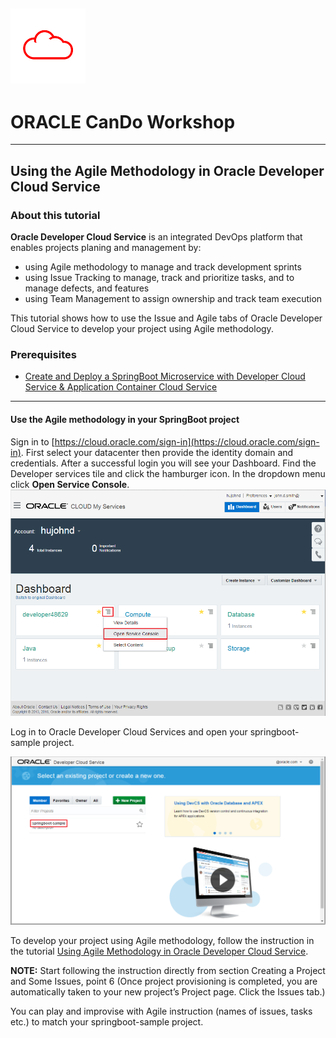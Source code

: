 ![](../common/images/customer.logo.png)
---
# ORACLE CanDo Workshop #
-----
## Using the Agile Methodology in Oracle Developer Cloud Service ##

### About this tutorial ###
**Oracle Developer Cloud Service** is an integrated DevOps platform that enables projects planing and management by:
+ using Agile methodology to manage and track development sprints
+ using Issue Tracking to manage, track and prioritize tasks, and to manage defects, and features
+ using Team Management to assign ownership and track team execution

This tutorial shows how to use the Issue and Agile tabs of Oracle Developer Cloud Service to develop your project using Agile methodology.

### Prerequisites ###

- [Create and Deploy a SpringBoot Microservice with Developer Cloud Service & Application Container Cloud Service](../springboot-sample/README.md)

----

#### Use the Agile methodology in your SpringBoot project ####

Sign in to [https://cloud.oracle.com/sign-in](https://cloud.oracle.com/sign-in). First select your datacenter then provide the identity domain and credentials. After a successful login you will see your Dashboard. Find the Developer services tile and click the hamburger icon. In the dropdown menu click **Open Service Console**.
![](../springboot-sample/images/01.dashboard.png)

Log in to Oracle Developer Cloud Services and open your springboot-sample project.

![](../springboot-sample/images/20.open.devcs.project.png)

To develop your project using Agile methodology, follow the instruction in the tutorial [Using Agile Methodology in Oracle Developer Cloud Service](http://www.oracle.com/webfolder/technetwork/tutorials/obe/cloud/developer/AgileDevelopment/AgileDevelopment.html).

**NOTE:** Start following the instruction directly from section Creating a Project and Some Issues, point 6 (Once project provisioning is completed, you are automatically taken to your new project’s Project page. Click the Issues tab.)

You can play and improvise with Agile instruction (names of issues, tasks etc.) to match your springboot-sample project.

